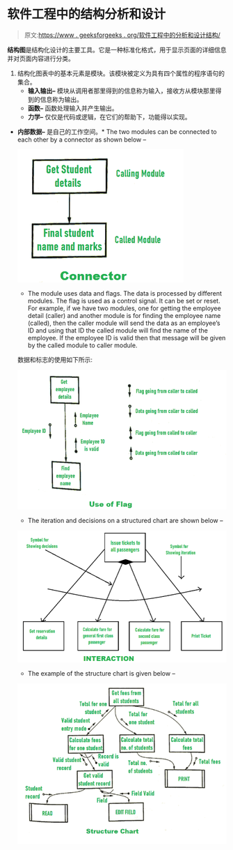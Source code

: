 # 软件工程中的结构分析和设计

> 原文:[https://www . geeksforgeeks . org/软件工程中的分析和设计结构/](https://www.geeksforgeeks.org/analyzing-and-designing-structure-in-software-engineering/)

**结构图**是结构化设计的主要工具。它是一种标准化格式，用于显示页面的详细信息并对页面内容进行分类。

1.  结构化图表中的基本元素是模块。该模块被定义为具有四个属性的程序语句的集合。
    *   **输入输出–**
        模块从调用者那里得到的信息称为输入，接收方从模块那里得到的信息称为输出。
    *   **函数–**
        函数处理输入并产生输出。
    *   **力学–**
        仅仅是代码或逻辑，在它们的帮助下，功能得以实现。

*   **内部数据–**
    是自己的工作空间。*   The two modules can be connected to each other by a connector as shown below –

    ![](img/54ebc07e5d43946b939cd951c55f17fe.png)

    *   The module uses data and flags. The data is processed by different modules. The flag is used as a control signal. It can be set or reset.
    For example, if we have two modules, one for getting the employee detail (caller) and another module is for finding the employee name (called), then the caller module will send the data as an employee’s ID and using that ID the called module will find the name of the employee. If the employee ID is valid then that message will be given by the called module to caller module.

    数据和标志的使用如下所示:

    ![](img/3e7eb1888319a7ba719966cdd62a331d.png)

    *   The iteration and decisions on a structured chart are shown below –

    ![](img/b714145a2aa936206c352b15cc1ae470.png)

    *   The example of the structure chart is given below –

    ![](img/aa6479dfd7835bd33264dfaae9fe7ad8.png)